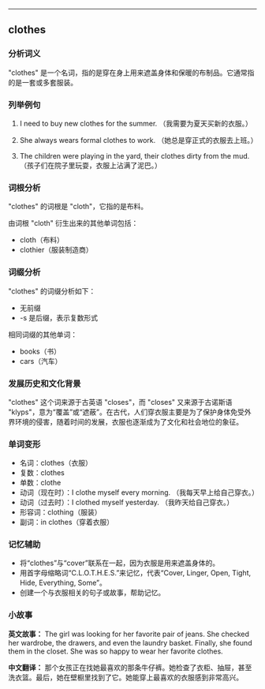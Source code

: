 
---------------
## clothes
### 分析词义
"clothes" 是一个名词，指的是穿在身上用来遮盖身体和保暖的布制品。它通常指的是一套或多套服装。

### 列举例句
1. I need to buy new clothes for the summer.
   （我需要为夏天买新的衣服。）

2. She always wears formal clothes to work.
   （她总是穿正式的衣服去上班。）

3. The children were playing in the yard, their clothes dirty from the mud.
   （孩子们在院子里玩耍，衣服上沾满了泥巴。）

### 词根分析
"clothes" 的词根是 "cloth"，它指的是布料。

由词根 "cloth" 衍生出来的其他单词包括：
- cloth（布料）
- clothier（服装制造商）

### 词缀分析
"clothes" 的词缀分析如下：
- 无前缀
- -s 是后缀，表示复数形式

相同词缀的其他单词：
- books（书）
- cars（汽车）

### 发展历史和文化背景
"clothes" 这个词来源于古英语 "closes"，而 "closes" 又来源于古诺斯语 "klyps"，意为“覆盖”或“遮蔽”。在古代，人们穿衣服主要是为了保护身体免受外界环境的侵害，随着时间的发展，衣服也逐渐成为了文化和社会地位的象征。

### 单词变形
- 名词：clothes（衣服）
- 复数：clothes
- 单数：clothe
- 动词（现在时）：I clothe myself every morning.
  （我每天早上给自己穿衣。）
- 动词（过去时）：I clothed myself yesterday.
  （我昨天给自己穿衣。）
- 形容词：clothing（服装）
- 副词：in clothes（穿着衣服）

### 记忆辅助
- 将“clothes”与“cover”联系在一起，因为衣服是用来遮盖身体的。
- 用首字母缩略词“C.L.O.T.H.E.S.”来记忆，代表“Cover, Linger, Open, Tight, Hide, Everything, Some”。
- 创建一个与衣服相关的句子或故事，帮助记忆。

### 小故事
**英文故事：**
The girl was looking for her favorite pair of jeans. She checked her wardrobe, the drawers, and even the laundry basket. Finally, she found them in the closet. She was so happy to wear her favorite clothes.

**中文翻译：**
那个女孩正在找她最喜欢的那条牛仔裤。她检查了衣柜、抽屉，甚至洗衣篮。最后，她在壁橱里找到了它。她能穿上最喜欢的衣服感到非常高兴。

